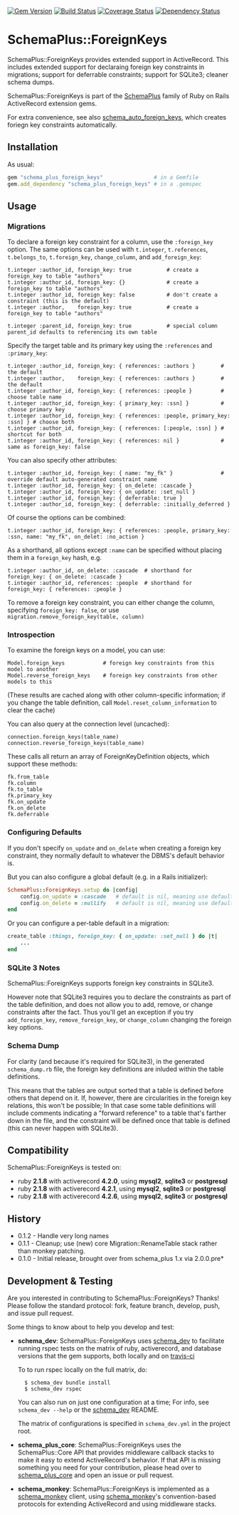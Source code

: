 [![Gem Version](https://badge.fury.io/rb/schema_plus_foreign_keys.svg)](http://badge.fury.io/rb/schema_plus_foreign_keys)
[![Build Status](https://secure.travis-ci.org/SchemaPlus/schema_plus_foreign_keys.svg)](http://travis-ci.org/SchemaPlus/schema_plus_foreign_keys)
[![Coverage Status](https://img.shields.io/coveralls/SchemaPlus/schema_plus_foreign_keys.svg)](https://coveralls.io/r/SchemaPlus/schema_plus_foreign_keys)
[![Dependency Status](https://gemnasium.com/lomba/schema_plus_foreign_keys.svg)](https://gemnasium.com/SchemaPlus/schema_plus_foreign_keys)

# SchemaPlus::ForeignKeys

SchemaPlus::ForeignKeys provides extended support in ActiveRecord.  This includes extended support for declaraing foreign key constraints in migrations; support for deferrable constraints; support for SQLite3; cleaner schema dumps.

SchemaPlus::ForeignKeys is part of the [SchemaPlus](https://github.com/SchemaPlus/) family of Ruby on Rails ActiveRecord extension gems.

For extra convenience, see also [schema_auto_foreign_keys](https://github.com/SchemaPlus/schema_auto_foreign_keys), which creates foriegn key constraints automatically.


## Installation

<!-- SCHEMA_DEV: TEMPLATE INSTALLATION - begin -->
<!-- These lines are auto-inserted from a schema_dev template -->
As usual:

```ruby
gem "schema_plus_foreign_keys"                # in a Gemfile
gem.add_dependency "schema_plus_foreign_keys" # in a .gemspec
```

<!-- SCHEMA_DEV: TEMPLATE INSTALLATION - end -->

## Usage

### Migrations

To declare a foreign key constraint for a column, use the `:foreign_key`
option.  The same options can be used with `t.integer`, `t.references`, `t.belongs_to`, `t.foreign_key`, `change_column`, and `add_foreign_key`:

    t.integer :author_id, foreign_key: true           # create a foreign_key to table "authors"
    t.integer :author_id, foreign_key: {}             # create a foreign_key to table "authors"
    t.integer :author_id, foreign_key: false          # don't create a constraint (this is the default)
    t.integer :author,    foreign_key: true           # create a foreign_key to table "authors"

    t.integer :parent_id, foreign_key: true           # special column parent_id defaults to referencing its own table

Specify the target table and its primary key using the `:references` and `:primary_key`:

    t.integer :author_id, foreign_key: { references: :authors }        # the default
    t.integer :author,    foreign_key: { references: :authors }        # the default
    t.integer :author_id, foreign_key: { references: :people }         # choose table name
    t.integer :author_id, foreign_key: { primary_key: :ssn] }          # choose primary key
    t.integer :author_id, foreign_key: { references: :people, primary_key: :ssn] } # choose both
    t.integer :author_id, foreign_key: { references: [:people, :ssn] } # shortcut for both
    t.integer :author_id, foreign_key: { references: nil }             # same as foreign_key: false

You can also specify other attributes:

    t.integer :author_id, foreign_key: { name: "my_fk" }               # override default auto-generated constraint name
    t.integer :author_id, foreign_key: { on_delete: :cascade }
    t.integer :author_id, foreign_key: { on_update: :set_null }
    t.integer :author_id, foreign_key: { deferrable: true }
    t.integer :author_id, foreign_key: { deferrable: :initially_deferred }

Of course the options can be combined:

    t.integer :author_id, foreign_key: { references: :people, primary_key: :ssn, name: "my_fk", on_delet: :no_action }


As a shorthand, all options except `:name` can be specified without placing
them in a `foreign_key` hash, e.g.

    t.integer :author_id, on_delete: :cascade  # shorthand for foreign_key: { on_delete: :cascade }
    t.integer :author_id, references: :people  # shorthand for foreign_key: { references: :people }

To remove a foreign key constraint, you can either change the column, specifying `foreign_key: false`, or use `migration.remove_foreign_key(table, column)`

### Introspection

To examine the foreign keys on a model, you can use:

    Model.foreign_keys            # foreign key constraints from this model to another
    Model.reverse_foreign_keys    # foreign key constraints from other models to this

(These results are cached along with other column-specific information; if you change the table definition, call `Model.reset_column_information` to clear the cache)

You can also query at the connection level (uncached):

    connection.foreign_keys(table_name)
    connection.reverse_foreign_keys(table_name)

These calls all return an array of ForeignKeyDefinition objects, which support these methods:

    fk.from_table
    fk.column
    fk.to_table
    fk.primary_key
    fk.on_update
    fk.on_delete
    fk.deferrable

### Configuring Defaults

If you don't specify `on_update` and `on_delete` when creating a foreign key
constraint, they normally default to whatever the DBMS's default behavior is.

But you can also configure a global default (e.g. in a Rails initializer):

```ruby
SchemaPlus::ForeignKeys.setup do |config|
    config.on_update = :cascade   # default is nil, meaning use default dbms behavior
    config.on_delete = :nullify   # default is nil, meaning use default dbms behavior
end
```

Or you can configure a per-table default in a migration:

```ruby
create_table :things, foreign_key: { on_update: :set_null } do |t|
    ...
end
```

### SQLite 3 Notes

SchemaPlus::ForeignKeys supports foreign key constraints in SQLite3. 

However note that SQLite3 requires you to declare the constraints as part of
the table definition, and does not allow you to add, remove, or change
constraints after the fact.  Thus you'll get an exception if you try
`add_foreign_key`, `remove_foreign_key`, or `change_column` changing the
foreign key options.


### Schema Dump

For clarity (and because it's required for SQLite3), in the generated `schema_dump.rb` file, the foreign key definitions are inluded within the table definitions.

This means that the tables are output sorted that a table is
defined before others that depend on it.  If, however, there are circularities in the
foreign key relations, this won't be possible; In that case some table definitions will include comments indicating a "forward reference" to a table that's farther down in the file, and the constraint will be defined once that table is defined (this can never happen with SQLite3).


## Compatibility

SchemaPlus::ForeignKeys is tested on:

<!-- SCHEMA_DEV: MATRIX - begin -->
<!-- These lines are auto-generated by schema_dev based on schema_dev.yml -->
* ruby **2.1.8** with activerecord **4.2.0**, using **mysql2**, **sqlite3** or **postgresql**
* ruby **2.1.8** with activerecord **4.2.1**, using **mysql2**, **sqlite3** or **postgresql**
* ruby **2.1.8** with activerecord **4.2.6**, using **mysql2**, **sqlite3** or **postgresql**

<!-- SCHEMA_DEV: MATRIX - end -->

## History

* 0.1.2 - Handle very long names
* 0.1.1 - Cleanup; use (new) core Migration::RenameTable stack rather than monkey patching.
* 0.1.0 - Initial release, brought over from schema_plus 1.x via 2.0.0.pre*

## Development & Testing

Are you interested in contributing to SchemaPlus::ForeignKeys?  Thanks!  Please follow
the standard protocol: fork, feature branch, develop, push, and issue pull
request.

Some things to know about to help you develop and test:

<!-- SCHEMA_DEV: TEMPLATE USES SCHEMA_DEV - begin -->
<!-- These lines are auto-inserted from a schema_dev template -->
* **schema_dev**:  SchemaPlus::ForeignKeys uses [schema_dev](https://github.com/SchemaPlus/schema_dev) to
  facilitate running rspec tests on the matrix of ruby, activerecord, and database
  versions that the gem supports, both locally and on
  [travis-ci](http://travis-ci.org/SchemaPlus/schema_plus_foreign_keys)

  To to run rspec locally on the full matrix, do:

        $ schema_dev bundle install
        $ schema_dev rspec

  You can also run on just one configuration at a time;  For info, see `schema_dev --help` or the [schema_dev](https://github.com/SchemaPlus/schema_dev) README.

  The matrix of configurations is specified in `schema_dev.yml` in
  the project root.


<!-- SCHEMA_DEV: TEMPLATE USES SCHEMA_DEV - end -->

<!-- SCHEMA_DEV: TEMPLATE USES SCHEMA_PLUS_CORE - begin -->
<!-- These lines are auto-inserted from a schema_dev template -->
* **schema_plus_core**: SchemaPlus::ForeignKeys uses the SchemaPlus::Core API that
  provides middleware callback stacks to make it easy to extend
  ActiveRecord's behavior.  If that API is missing something you need for
  your contribution, please head over to
  [schema_plus_core](https://github.com/SchemaPlus/schema_plus_core) and open
  an issue or pull request.

<!-- SCHEMA_DEV: TEMPLATE USES SCHEMA_PLUS_CORE - end -->

<!-- SCHEMA_DEV: TEMPLATE USES SCHEMA_MONKEY - begin -->
<!-- These lines are auto-inserted from a schema_dev template -->
* **schema_monkey**: SchemaPlus::ForeignKeys is implemented as a
  [schema_monkey](https://github.com/SchemaPlus/schema_monkey) client,
  using [schema_monkey](https://github.com/SchemaPlus/schema_monkey)'s
  convention-based protocols for extending ActiveRecord and using middleware stacks.

<!-- SCHEMA_DEV: TEMPLATE USES SCHEMA_MONKEY - end -->
